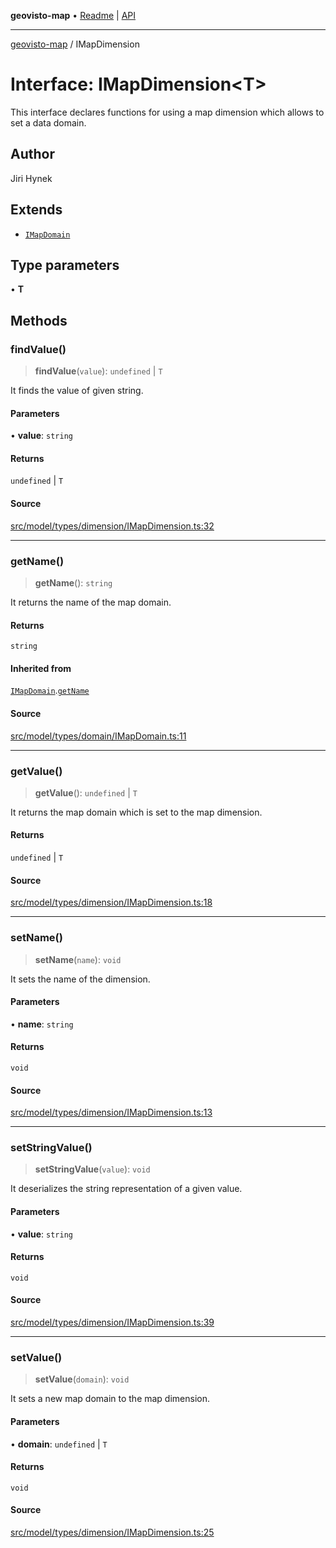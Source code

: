 **geovisto-map** • [Readme](../README.md) \| [API](../globals.md)

***

[geovisto-map](../README.md) / IMapDimension

# Interface: IMapDimension\<T\>

This interface declares functions for using a map dimension which allows to set a data domain.

## Author

Jiri Hynek

## Extends

- [`IMapDomain`](IMapDomain.md)

## Type parameters

• **T**

## Methods

### findValue()

> **findValue**(`value`): `undefined` \| `T`

It finds the value of given string.

#### Parameters

• **value**: `string`

#### Returns

`undefined` \| `T`

#### Source

[src/model/types/dimension/IMapDimension.ts:32](https://github.com/geovisto/geovisto-map/blob/e22d774889dbc28cc1ec62933ecf6bab6690f172/src/model/types/dimension/IMapDimension.ts#L32)

***

### getName()

> **getName**(): `string`

It returns the name of the map domain.

#### Returns

`string`

#### Inherited from

[`IMapDomain`](IMapDomain.md).[`getName`](IMapDomain.md#getname)

#### Source

[src/model/types/domain/IMapDomain.ts:11](https://github.com/geovisto/geovisto-map/blob/e22d774889dbc28cc1ec62933ecf6bab6690f172/src/model/types/domain/IMapDomain.ts#L11)

***

### getValue()

> **getValue**(): `undefined` \| `T`

It returns the map domain which is set to the map dimension.

#### Returns

`undefined` \| `T`

#### Source

[src/model/types/dimension/IMapDimension.ts:18](https://github.com/geovisto/geovisto-map/blob/e22d774889dbc28cc1ec62933ecf6bab6690f172/src/model/types/dimension/IMapDimension.ts#L18)

***

### setName()

> **setName**(`name`): `void`

It sets the name of the dimension.

#### Parameters

• **name**: `string`

#### Returns

`void`

#### Source

[src/model/types/dimension/IMapDimension.ts:13](https://github.com/geovisto/geovisto-map/blob/e22d774889dbc28cc1ec62933ecf6bab6690f172/src/model/types/dimension/IMapDimension.ts#L13)

***

### setStringValue()

> **setStringValue**(`value`): `void`

It deserializes the string representation of a given value.

#### Parameters

• **value**: `string`

#### Returns

`void`

#### Source

[src/model/types/dimension/IMapDimension.ts:39](https://github.com/geovisto/geovisto-map/blob/e22d774889dbc28cc1ec62933ecf6bab6690f172/src/model/types/dimension/IMapDimension.ts#L39)

***

### setValue()

> **setValue**(`domain`): `void`

It sets a new map domain to the map dimension.

#### Parameters

• **domain**: `undefined` \| `T`

#### Returns

`void`

#### Source

[src/model/types/dimension/IMapDimension.ts:25](https://github.com/geovisto/geovisto-map/blob/e22d774889dbc28cc1ec62933ecf6bab6690f172/src/model/types/dimension/IMapDimension.ts#L25)
